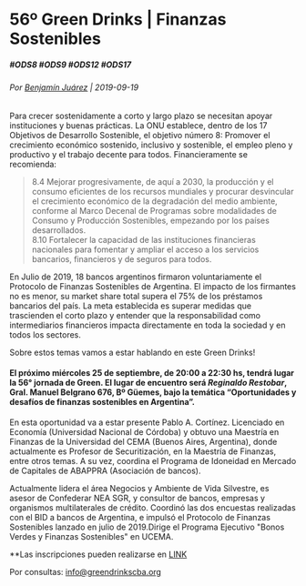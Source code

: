 56º Green Drinks | Finanzas Sostenibles
=======================================

##### #ODS8 #ODS9 #ODS12 #ODS17

###### Por [Benjamín Juárez](benjaminjuarezarlt@greendrinkscba.org) | 2019-09-19

Para crecer sostenidamente a corto y largo plazo se necesitan apoyar instituciones y buenas prácticas.
La ONU establece, dentro de los 17 Objetivos de Desarrollo Sostenible, el objetivo número 8: Promover el crecimiento económico sostenido, inclusivo y sostenible, el empleo pleno y productivo y el trabajo decente para todos. Financieramente se recomienda:

> 8.4 Mejorar progresivamente, de aquí a 2030, la producción y el consumo eficientes de los recursos mundiales y procurar desvincular el crecimiento económico de la degradación del medio ambiente, conforme al Marco Decenal de Programas sobre modalidades de Consumo y Producción Sostenibles, empezando por los países desarrollados.\
> 8.10  Fortalecer la capacidad de las instituciones financieras nacionales para fomentar y ampliar el acceso a los servicios bancarios, financieros y de seguros para todos.

En Julio de 2019, 18 bancos argentinos firmaron voluntariamente el Protocolo de Finanzas Sostenibles de Argentina. El impacto de los firmantes no es menor, su market share total supera el 75% de los préstamos bancarios del país. La meta establecida es superar medidas que trascienden el corto plazo y entender que la responsabilidad como intermediarios financieros impacta directamente en toda la sociedad y en todos los sectores.

Sobre estos temas vamos a estar hablando en este Green Drinks!

#### El próximo miércoles 25 de septiembre, de 20:00 a 22:30 hs, tendrá lugar la 56° jornada de Green. El lugar de encuentro será *Reginaldo Restobar*, Gral. Manuel Belgrano 676,  Bº Güemes, bajo la temática “Oportunidades y desafíos de finanzas sostenibles en Argentina”.

En esta oportunidad va a estar presente
Pablo A. Cortínez. Licenciado en Economía (Universidad Nacional de Córdoba) y obtuvo una Maestría en Finanzas de la Universidad del CEMA (Buenos Aires, Argentina), donde actualmente es Profesor de Securitización, en la Maestría de Finanzas, entre otros temas. A su vez, coordina el Programa de Idoneidad en Mercado de Capitales de ABAPPRA (Asociación de bancos).

Actualmente lidera el área Negocios y Ambiente de Vida Silvestre, es asesor de Confederar NEA SGR, y consultor de bancos, empresas y organismos multilaterales de crédito. Coordinó las dos encuestas realizadas con el BID a bancos de Argentina, e impulsó el Protocolo de Finanzas Sostenibles lanzado en julio de 2019.Dirige el Programa Ejecutivo "Bonos Verdes y Finanzas Sostenibles" en UCEMA.

\*\*Las inscripciones pueden realizarse en
[LINK](https://finanzassostentibles.eventbrite.com.ar)

Por consultas: info@greendrinkscba.org
